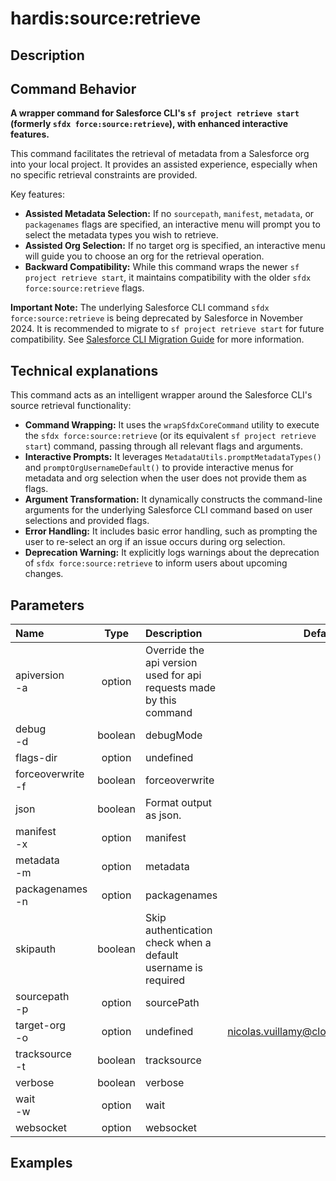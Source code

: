 <!-- This file has been generated with command 'sf hardis:doc:plugin:generate'. Please do not update it manually or it may be overwritten -->
# hardis:source:retrieve

## Description


## Command Behavior

**A wrapper command for Salesforce CLI's `sf project retrieve start` (formerly `sfdx force:source:retrieve`), with enhanced interactive features.**

This command facilitates the retrieval of metadata from a Salesforce org into your local project. It provides an assisted experience, especially when no specific retrieval constraints are provided.

Key features:

- **Assisted Metadata Selection:** If no `sourcepath`, `manifest`, `metadata`, or `packagenames` flags are specified, an interactive menu will prompt you to select the metadata types you wish to retrieve.
- **Assisted Org Selection:** If no target org is specified, an interactive menu will guide you to choose an org for the retrieval operation.
- **Backward Compatibility:** While this command wraps the newer `sf project retrieve start`, it maintains compatibility with the older `sfdx force:source:retrieve` flags.

**Important Note:** The underlying Salesforce CLI command `sfdx force:source:retrieve` is being deprecated by Salesforce in November 2024. It is recommended to migrate to `sf project retrieve start` for future compatibility. See [Salesforce CLI Migration Guide](https://developer.salesforce.com/docs/atlas.en-us.sfdx_cli_reference.meta/sfdx_cli_reference/cli_reference_mig_deploy_retrieve.htm) for more information.

## Technical explanations

This command acts as an intelligent wrapper around the Salesforce CLI's source retrieval functionality:

- **Command Wrapping:** It uses the `wrapSfdxCoreCommand` utility to execute the `sfdx force:source:retrieve` (or its equivalent `sf project retrieve start`) command, passing through all relevant flags and arguments.
- **Interactive Prompts:** It leverages `MetadataUtils.promptMetadataTypes()` and `promptOrgUsernameDefault()` to provide interactive menus for metadata and org selection when the user does not provide them as flags.
- **Argument Transformation:** It dynamically constructs the command-line arguments for the underlying Salesforce CLI command based on user selections and provided flags.
- **Error Handling:** It includes basic error handling, such as prompting the user to re-select an org if an issue occurs during org selection.
- **Deprecation Warning:** It explicitly logs warnings about the deprecation of `sfdx force:source:retrieve` to inform users about upcoming changes.


## Parameters

| Name                  |  Type   | Description                                                         |                Default                 | Required | Options |
|:----------------------|:-------:|:--------------------------------------------------------------------|:--------------------------------------:|:--------:|:-------:|
| apiversion<br/>-a     | option  | Override the api version used for api requests made by this command |                                        |          |         |
| debug<br/>-d          | boolean | debugMode                                                           |                                        |          |         |
| flags-dir             | option  | undefined                                                           |                                        |          |         |
| forceoverwrite<br/>-f | boolean | forceoverwrite                                                      |                                        |          |         |
| json                  | boolean | Format output as json.                                              |                                        |          |         |
| manifest<br/>-x       | option  | manifest                                                            |                                        |          |         |
| metadata<br/>-m       | option  | metadata                                                            |                                        |          |         |
| packagenames<br/>-n   | option  | packagenames                                                        |                                        |          |         |
| skipauth              | boolean | Skip authentication check when a default username is required       |                                        |          |         |
| sourcepath<br/>-p     | option  | sourcePath                                                          |                                        |          |         |
| target-org<br/>-o     | option  | undefined                                                           | nicolas.vuillamy@cloudity.com.playnico |          |         |
| tracksource<br/>-t    | boolean | tracksource                                                         |                                        |          |         |
| verbose               | boolean | verbose                                                             |                                        |          |         |
| wait<br/>-w           | option  | wait                                                                |                                        |          |         |
| websocket             | option  | websocket                                                           |                                        |          |         |

## Examples


